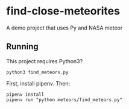 # find-close-meteorites
A demo project that uses Py and NASA meteor

## Running

This project requires Python3?

`python3 find_meteors.py`

First, install pipenv. Then:

```
pipenv install
pipenv run "python meteors/find_meteors.py"
```

